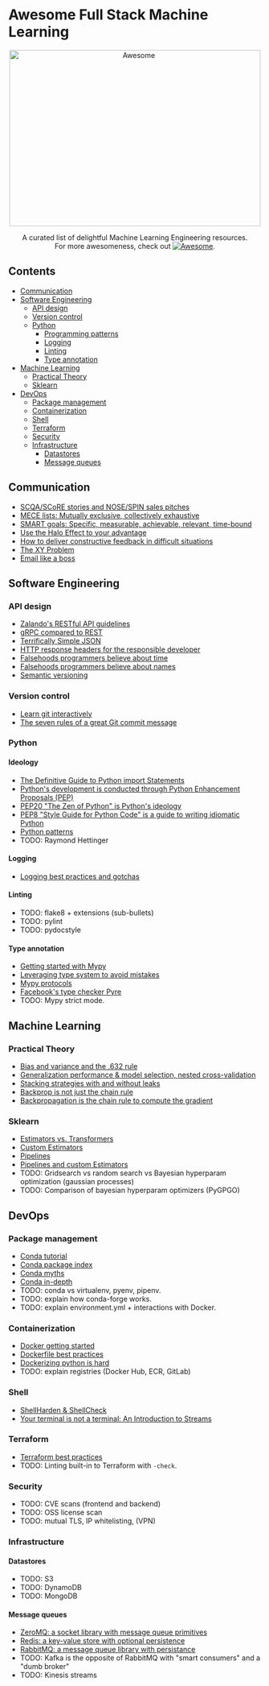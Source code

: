 # Awesome Full Stack Machine Learning

<div align="center">
	<img width="500" height="350" src="https://github.com/sindresorhus/awesome/raw/master/media/logo.svg?sanitize=true" alt="Awesome">
  
  A curated list of delightful Machine Learning Engineering resources.<br>For more awesomeness, check out [![Awesome](https://cdn.rawgit.com/sindresorhus/awesome/d7305f38d29fed78fa85652e3a63e154dd8e8829/media/badge.svg)](https://github.com/sindresorhus/awesome).

</div>

## Contents

- [Communication](#communication)
- [Software Engineering](#software-engineering)
  - [API design](#api-design)
  - [Version control](#version-control)
  - [Python](#python)
    - [Programming patterns](#programming-patterns)
    - [Logging](#logging)
    - [Linting](#linting)  
    - [Type annotation](#type-annotation)
- [Machine Learning](#machine-learning)
  - [Practical Theory](#practical-theory)
  - [Sklearn](#sklearn)
- [DevOps](#devops)
  - [Package management](#package-management)
  - [Containerization](#containerization)
  - [Shell](#shell)
  - [Terraform](#terraform)
  - [Security](#security)
  - [Infrastructure](#infrastructure)
    - [Datastores](#datastores)
    - [Message queues](#message-queues)

## Communication

- [SCQA/SCoRE stories and NOSE/SPIN sales pitches](http://jchyip.blogspot.com/2011/11/good-message-structure-underlies-all.html)
- [MECE lists: Mutually exclusive, collectively exhaustive](https://www.mbacrystalball.com/blog/strategy/mece-framework/)
- [SMART goals: Specific, measurable, achievable, relevant, time-bound](https://en.wikipedia.org/wiki/SMART_criteria)
- [Use the Halo Effect to your advantage](https://effectiviology.com/halo-effect/)
- [How to deliver constructive feedback in difficult situations](https://medium.com/s/please-advise/the-essential-guide-to-difficult-conversations-41f736e63ccf)
- [The XY Problem](http://xyproblem.info/)
- [Email like a boss](https://images.app.goo.gl/KZtSNj8n7xxCLrGZ7)

## Software Engineering

### API design

- [Zalando's RESTful API guidelines](https://opensource.zalando.com/restful-api-guidelines/)
- [gRPC compared to REST](https://eng.fromatob.com/post/2019/05/why-were-switching-to-grpc/)
- [Terrifically Simple JSON](https://github.com/mpnally/Terrifically-Simple-JSON)
- [HTTP response headers for the responsible developer](https://www.twilio.com/blog/a-http-headers-for-the-responsible-developer)
- [Falsehoods programmers believe about time](http://infiniteundo.com/post/25326999628/falsehoods-programmers-believe-about-time)
- [Falsehoods programmers believe about names](https://www.kalzumeus.com/2010/06/17/falsehoods-programmers-believe-about-names/)
- [Semantic versioning](https://semver.org/)

### Version control

- [Learn git interactively](https://learngitbranching.js.org/)
- [The seven rules of a great Git commit message](https://chris.beams.io/posts/git-commit/)

### Python

#### Ideology

- [The Definitive Guide to Python import Statements](https://chrisyeh96.github.io/2017/08/08/definitive-guide-python-imports.html)
- [Python's development is conducted through Python Enhancement Proposals (PEP)](https://en.wikipedia.org/wiki/Python_(programming_language)#Development)
- [PEP20 "The Zen of Python" is Python's ideology](https://www.python.org/dev/peps/pep-0020/)
- [PEP8 "Style Guide for Python Code" is a guide to writing idiomatic Python](https://www.python.org/dev/peps/pep-0008/)
- [Python patterns](https://python-patterns.guide)
- TODO: Raymond Hettinger

#### Logging

- [Logging best practices and gotchas](https://www.electricmonk.nl/log/2017/08/06/understanding-pythons-logging-module/)

#### Linting

- TODO: flake8 + extensions (sub-bullets)
- TODO: pylint
- TODO: pydocstyle

#### Type annotation

- [Getting started with Mypy](https://mypy.readthedocs.io/en/stable/getting_started.html)
- [Leveraging type system to avoid mistakes](https://www.beyondthelines.net/programming/leveraging-the-type-system-to-avoid-mistakes/)
- [Mypy protocols](https://mypy.readthedocs.io/en/latest/protocols.html)
- [Facebook's type checker Pyre](https://pyre-check.org/)
- TODO: Mypy strict mode.

## Machine Learning

### Practical Theory

- [Bias and variance and the .632 rule](https://stats.stackexchange.com/questions/96739/what-is-the-632-rule-in-bootstrapping)
- [Generalization performance & model selection, nested cross-validation](https://stats.stackexchange.com/questions/64991/model-selection-and-cross-validation-the-right-way)
- [Stacking strategies with and without leaks](https://www.kaggle.com/general/18793)
- [Backprop is not just the chain rule](https://timvieira.github.io/blog/post/2017/08/18/backprop-is-not-just-the-chain-rule/)
- [Backpropagation is the chain rule to compute the gradient](https://ml-cheatsheet.readthedocs.io/en/latest/backpropagation.html)

### Sklearn

- [Estimators vs. Transformers](http://scikit-learn.org/dev/developers/contributing.html#apis-of-scikit-learn-objects)
- [Custom Estimators](http://danielhnyk.cz/creating-your-own-estimator-scikit-learn/)
- [Pipelines](http://scikit-learn.org/stable/modules/pipeline.html)
- [Pipelines and custom Estimators](http://zacstewart.com/2014/08/05/pipelines-of-featureunions-of-pipelines.html)
- TODO: Gridsearch vs random search vs Bayesian hyperparam optimization (gaussian processes)
- TODO: Comparison of bayesian hyperparam optimizers (PyGPGO)

## DevOps

### Package management

- [Conda tutorial](https://geohackweek.github.io/Introductory/01-conda-tutorial/)
- [Conda package index](https://www.anaconda.org)
- [Conda myths](http://jakevdp.github.io/blog/2016/08/25/conda-myths-and-misconceptions/)
- [Conda in-depth](https://www.slideshare.net/AaronMeurer/conda-a-binary-scipy2014)
- TODO: conda vs virtualenv, pyenv, pipenv.
- TODO: explain how conda-forge works.
- TODO: explain environment.yml + interactions with Docker.

### Containerization

- [Docker getting started](https://docs.docker.com/get-started/)
- [Dockerfile best practices](https://docs.docker.com/develop/develop-images/dockerfile_best-practices/)
- [Dockerizing python is hard](https://pythonspeed.com/articles/dockerizing-python-is-hard/)
- TODO: explain registries (Docker Hub, ECR, GitLab)

### Shell

- [ShellHarden & ShellCheck](https://github.com/anordal/shellharden/blob/master/how_to_do_things_safely_in_bash.md)
- [Your terminal is not a terminal: An Introduction to Streams](https://lucasfcosta.com/2019/04/07/streams-introduction.html)

### Terraform

- [Terraform best practices](https://github.com/BWITS/terraform-best-practices)
- TODO: Linting built-in to Terraform with `-check`.

### Security

- TODO: CVE scans (frontend and backend)
- TODO: OSS license scan
- TODO: mutual TLS, IP whitelisting, (VPN)

### Infrastructure

#### Datastores

- TODO: S3
- TODO: DynamoDB
- TODO: MongoDB

#### Message queues

- [ZeroMQ: a socket library with message queue primitives](https://learning-0mq-with-pyzmq.readthedocs.io/en/latest/pyzmq/patterns/pair.html)
- [Redis: a key-value store with optional persistence](https://github.com/leohowell/redis-lru)
- [RabbitMQ: a message queue library with persistance](https://www.rabbitmq.com/tutorials/tutorial-one-python.html)
- TODO: Kafka is the opposite of RabbitMQ with "smart consumers" and a "dumb broker"
- TODO: Kinesis streams
